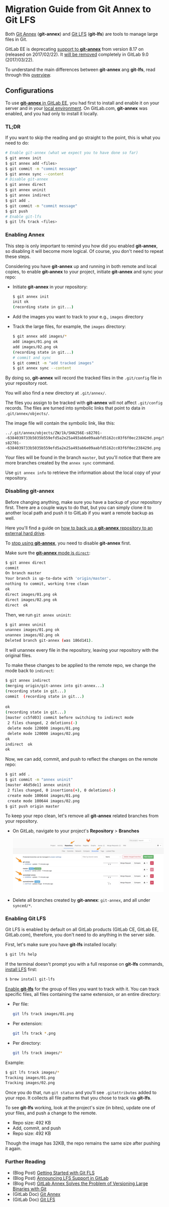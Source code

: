 # Migration Guide from Git Annex to Git LFS

Both [Git Annex][] (**git-annex**) and [Git LFS][]
(**git-lfs**) are tools to manage large files in Git.

GitLab EE is deprecating
[support to **git-annex**][post-intro-annex] from version
8.17 on (released on 2017/02/22). It
[will be removed][issue-remove-annex] completely in
GitLab 9.0 (2017/03/22).

To understand the main differences between **git-annex**
ang **git-lfs**, read through this [overview][annex-vs-lfs].

## Configurations

To use [**git-annex** in GitLab EE][annex-ee], you had
first to install and enable it on your server and
in your [local environment][install-annex-local].
On GitLab.com, **git-annex** was enabled, and you had
only to install it locally.

### TL;DR

If you want to skip the reading and go straight to the point,
this is what you need to do:

```bash
# Enable git-annex (what we expect you to have done so far)
$ git annex init
$ git annex add <files>
$ git commit -m "commit message"
$ git annex sync --content
# Disable git-annex
$ git annex direct
$ git annex uninit
$ git annex indirect
$ git add .
$ git commit -m "commit message"
$ git push
# Enable git-lfs
$ git lfs track <files>
```

### Enabling Annex

This step is only important to remind you how did
you enabled **git-annex**, so disabling it will become
more logical. Of course, you don't need to repeat
these steps.

Considering you have **git-annex** up and running in
both remote and local copies, to enable **git-annex** to
your project, initiate **git-annex** and sync your repo:

- Initiate **git-annex** in your repository:

    ```bash
    $ git annex init
    init ok
    (recording state in git...)
    ```
- Add the images you want to track to your e.g.,
`images` directory
- Track the large files, for example, the `images`
directory:

    ```bash
    $ git annex add images/*
    add images/01.png ok
    add images/02.png ok
    (recording state in git...)
    # commit and sync
    $ git commit -m "add tracked images"
    $ git annex sync --content
    ```

By doing so, **git-annex** will record the tracked files
in the `.git/config` file in your repository root.

You will also find a new directory at `.git/annex/`.

The files you assign to be tracked with **git-annex**
will not affect `.git/config` records. The files are
turned into symbolic links that point to data in
`.git/annex/objects/`.

The image file will contain the symbolic link, like this:

```
../.git/annex/objects/ZW/1k/SHA256E-s82701--6384039733b5035b559efd5a2e25a493ab6e09aabfd5162cc03f6f0ec238429d.png/SHA256E-s82701--6384039733b5035b559efd5a2e25a493ab6e09aabfd5162cc03f6f0ec238429d.png
```

Your files will be found in the branch `master`, but
you'll notice that there are more branches created by
the `annex sync` command.

Use `git annex info` to retrieve the information about
the local copy of your repository.

### Disabling **git-annex**

Before changing anything, make sure you have a backup
of your repository first. There are a couple ways to
do that, but you can simply clone it to another local
path and push it to GitLab if you want a remote backup
as well.

Here you'll find a guide on
[how to back up a **git-annex** repository to an external hard drive][bkp-ext-drive].

To [stop using **git-annex**][uninit], you need to disable
**git-annex** first.

Make sure the [**git-annex** mode is `direct`][stackoverflow-1]:

```bash
$ git annex direct
commit
On branch master
Your branch is up-to-date with 'origin/master'.
nothing to commit, working tree clean
ok
direct images/01.png ok
direct images/02.png ok
direct  ok
```

Then, we run `git annex uninit`:


```bash
$ git annex uninit
unannex images/01.png ok
unannex images/02.png ok
Deleted branch git-annex (was 186d141).
```

It will unannex every file in the repository, leaving your repository with the original files.

To make these changes to be applied to the remote repo, we change the mode back to `indirect`:

```bash
$ git annex indirect
(merging origin/git-annex into git-annex...)
(recording state in git...)
commit  (recording state in git...)

ok
(recording state in git...)
[master cc5fd03] commit before switching to indirect mode
 2 files changed, 2 deletions(-)
 delete mode 120000 images/01.png
 delete mode 120000 images/02.png
ok
indirect  ok
ok
```

Now, we can add, commit, and push to reflect the
changes on the remote repo:

```bash
$ git add .
$ git commit -m "annex uninit"
[master 46d5de1] annex uninit
 2 files changed, 0 insertions(+), 0 deletions(-)
 create mode 100644 images/01.png
 create mode 100644 images/02.png
$ git push origin master
```

To keep your repo clean, let's remove all
**git-annex** related branches from your repository.

- On GitLab, navigate to your project's **Repository** > **Branches**

    ![repository branches](images/git-annex-branches.png)

- Delete all branches created by **git-annex**: `git-annex`, and all under `synced/*`.

### Enabling Git LFS

Git LFS is enabled by default on all GitLab products
(GitLab CE, GitLab EE, GitLab.com), therefore, you
don't need to do anything in the server side.

First, let's make sure you have **git-lfs** installed
locally:

```bash
$ git lfs help
```

If the terminal doesn't prompt you with a full response
on **git-lfs** commands, [install LFS][install-lfs] first:

```bash
$ brew install git-lfs
```

[Enable **git-lfs**][lfs-track] for the group of files you
want to track with it. You can track specific files, all
files containing the same extension, or an entire
directory:

- Per file:

    ```bash
    git lfs track images/01.png
    ```

- Per extension:

    ```bash
    git lfs track *.png
    ```

- Per directory:

    ```bash
    git lfs track images/*
    ```

Example:

```bash
$ git lfs track images/*
Tracking images/01.png
Tracking images/02.png
```

Once you do that, run `git status` and you'll see
`.gitattributes` added to your repo. It collects all
file patterns that you chose to track via **git-lfs**.

To see **git-lfs** working, look at the project's size (in
bites), update one of your files, and push a change
to the remote.

- Repo size: 492 KB
- Add, commit, and push
- Repo size: 492 KB

Though the image has 32KB, the repo remains the same
size after pushing it again.

### Further Reading

- (Blog Post) [Getting Started with Git FLS][post-1]
- (Blog Post) [Announcing LFS Support in GitLab][post-2]
- (Blog Post) [GitLab Annex Solves the Problem of Versioning Large Binaries with Git][post-3]
- (GitLab Doc) [Git Annex][doc-1]
- (GitLab Doc) [Git LFS][doc-2]

[annex-ee]: https://docs.gitlab.com/ee/workflow/git_annex.html
[annex-vs-lfs]: https://workingconcept.com/blog/git-annex-vs-git-lfs
[bkp-ext-drive]: https://www.thomas-krenn.com/en/wiki/Git-annex_Repository_on_an_External_Hard_Drive
[doc-1]: https://docs.gitlab.com/ee/workflow/git_annex.html
[doc-2]: https://docs.gitlab.com/ee/workflow/lfs/manage_large_binaries_with_git_lfs.html
[Git Annex]: http://git-annex.branchable.com/
[Git LFS]: https://git-lfs.github.com/
[install-annex-local]: https://git-annex.branchable.com/install/
[install-lfs]: https://git-lfs.github.com/
[issue-remove-annex]: https://gitlab.com/gitlab-org/gitlab-ee/issues/1648
[lfs-track]: https://about.gitlab.com/2017/01/30/getting-started-with-git-lfs-tutorial/#tracking-files-with-lfs
[post-1]: https://about.gitlab.com/2017/01/30/getting-started-with-git-lfs-tutorial/
[post-2]: https://about.gitlab.com/2015/11/23/announcing-git-lfs-support-in-gitlab/
[post-3]: https://about.gitlab.com/2015/02/17/gitlab-annex-solves-the-problem-of-versioning-large-binaries-with-git/
[post-intro-annex]: https://about.gitlab.com/2015/02/17/gitlab-annex-solves-the-problem-of-versioning-large-binaries-with-git/
[stackoverflow-1]: http://stackoverflow.com/questions/24447047/remove-git-annex-repository-from-file-tree
[uninit]: https://git-annex.branchable.com/git-annex-uninit/
